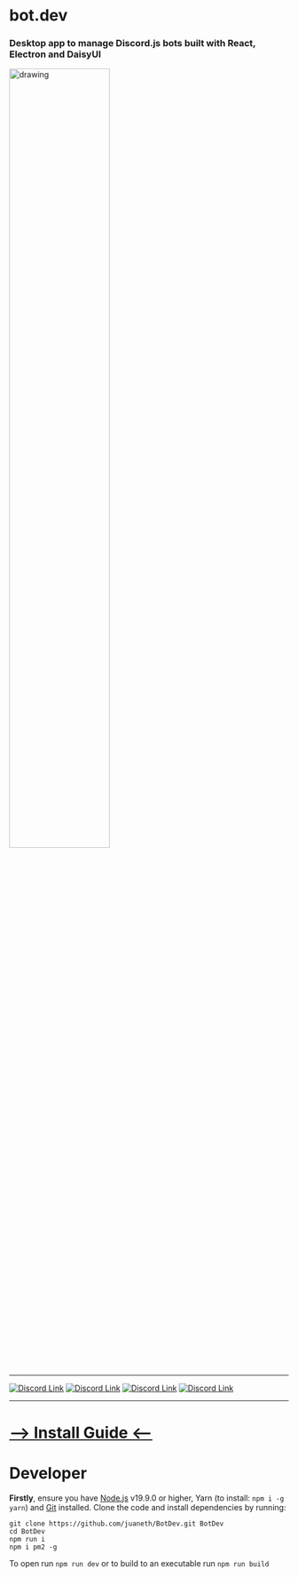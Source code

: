 # bot.dev
### Desktop app to manage Discord.js bots built with React, Electron and DaisyUI

<img src="https://github.com/juaneth/bot.dev/assets/68202118/53ead54c-a56a-4a98-80b1-ed330493c6a2" alt="drawing" width="60%"/>

***

[![Discord Link](https://img.shields.io/badge/-Server-5865F2?logo=discord&logoColor=white&style=for-the-badge)](https://discord.gg/yNwHH38tmm)
[![Discord Link](https://img.shields.io/github/license/juaneth/bot.dev?color=%23FFF&style=for-the-badge)](https://github.com/juaneth/bot.dv)
[![Discord Link](https://img.shields.io/github/commit-activity/m/juaneth/bot.dev?color=%23FFF&logo=github&style=for-the-badge)](https://github.com/juaneth/bot.dev)
[![Discord Link](https://img.shields.io/github/v/release/juaneth/bot.dev?color=%23FFF&label=Latest%20Release&logo=github&style=for-the-badge)](https://github.com/juaneth/bot.dev)

***

# [--> Install Guide <--](https://github.com/juaneth/bot.dev/wiki/Install-and-Setup#install)

# Developer
<b>Firstly</b>, ensure you have [Node.js](https://nodejs.org/en) v19.9.0 or higher, Yarn (to install: `npm i -g yarn`) and [Git](https://git-scm.com/) installed. Clone the code and install dependencies by running: 
```
git clone https://github.com/juaneth/BotDev.git BotDev
cd BotDev
npm run i
npm i pm2 -g
```

To open run `npm run dev` or to build to an executable run `npm run build`
